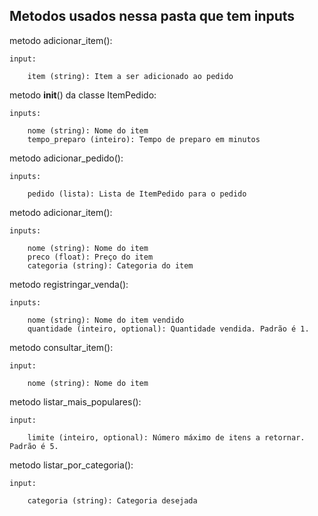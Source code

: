 ## Metodos usados nessa pasta que tem inputs

metodo adicionar_item():

    input:

        item (string): Item a ser adicionado ao pedido

metodo __init__() da classe ItemPedido:

    inputs:

        nome (string): Nome do item
        tempo_preparo (inteiro): Tempo de preparo em minutos
    
metodo adicionar_pedido():

    inputs:

        pedido (lista): Lista de ItemPedido para o pedido
        
metodo adicionar_item():

    inputs:

        nome (string): Nome do item
        preco (float): Preço do item
        categoria (string): Categoria do item

metodo registringar_venda():
        
    inputs:

        nome (string): Nome do item vendido
        quantidade (inteiro, optional): Quantidade vendida. Padrão é 1.

metodo consultar_item():

    input: 

        nome (string): Nome do item

metodo listar_mais_populares():

    input:

        limite (inteiro, optional): Número máximo de itens a retornar. Padrão é 5.

metodo listar_por_categoria():

    input:

        categoria (string): Categoria desejada